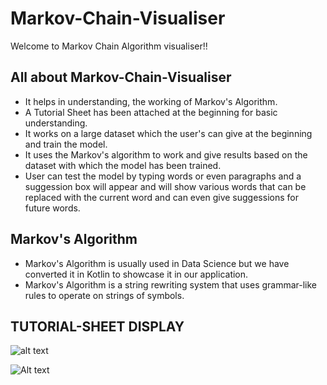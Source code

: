 # Markov-Chain-Visualiser
Welcome to Markov Chain Algorithm visualiser!! </br>

## All about Markov-Chain-Visualiser
- It helps in understanding, the working of Markov's Algorithm.
- A Tutorial Sheet has been attached at the beginning for basic understanding.
- It works on a large dataset which the user's can give at the beginning and train the model.
- It uses the Markov's algorithm to work and give results based on the dataset with which the model has been trained.
- User can test the model by typing words or even paragraphs and a suggession box will appear and will show various words that can be replaced with the current word and can even give suggessions for future words.


## Markov's Algorithm
- Markov's Algorithm is usually used in Data Science but we have converted it in Kotlin to showcase it in our application.
- Markov's Algorithm is a string rewriting system that uses grammar-like rules to operate on strings of symbols.

## TUTORIAL-SHEET DISPLAY
![alt text](https://github.com/[username]/[reponame]/blob/[branch]/image.jpg?raw=true)

![Alt text](C:\Users\AYUSHI\Desktop\1=true "Tut")
